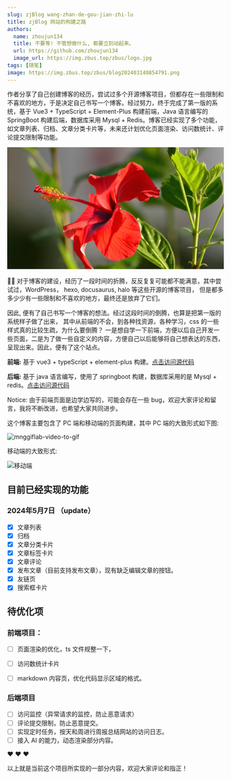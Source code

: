 ```yaml
---
slug: zjBlog wang-zhan-de-gou-jian-zhi-lu
title: zjBlog 网站的构建之路
authors:
  name: zhoujun134
  title: 不要等! 不管想做什么, 都要立刻动起来。
  url: https://github.com/zhoujun134
  image_url: https://img.zbus.top/zbus/logo.jpg
tags: [随笔]
image: https://img.zbus.top/zbus/blog202403140854791.png
---
```

 
 作者分享了自己创建博客的经历，尝试过多个开源博客项目，但都存在一些限制和不喜欢的地方，于是决定自己书写一个博客。经过努力，终于完成了第一版的系统，基于 Vue3 + TypeScript + Element-Plus 构建前端，Java 语言编写的 SpringBoot 构建后端，数据库采用 Mysql + Redis。博客已经实现了多个功能，如文章列表、归档、文章分类卡片等，未来还计划优化页面渲染、访问数统计、评论提交限制等功能。 
<!-- truncate -->  
 ![img](./images/blog202405070816095.png)

👨‍💻 对于博客的建设，经历了一段时间的折腾，反反复复可能都不能满意，其中尝试过，WordPress， hexo, docusaurus, halo 等这些开源的博客项目， 但是都多多少少有一些限制和不喜欢的地方，最终还是放弃了它们。

因此, 便有了自己书写一个博客的想法。经过这段时间的倒腾，也算是把第一版的系统样子做了出来， 其中从前端的不会，到各种找资源，各种学习，css 的一些样式真的比较生疏，为什么要倒腾？ 一是想自学一下前端，方便以后自己开发一些页面，二是为了做一些自定义的内容，方便自己以后能够将自己想表达的东西，呈现出来。因此，便有了这个站点。

**前端:** 基于 vue3 + typeScript + element-plus 构建。[点击访问源代码](https://zbus.top)

**后端:** 基于 java 语言编写，使用了 springboot 构建，数据库采用的是 Mysql + redis。[点击访问源代码](https://zbus.top)

Notice: 由于前端页面是边学边写的，可能会存在一些 bug，欢迎大家评论和留言，我将不断改进，也希望大家共同进步。

这个博客主要包含了 PC 端和移动端的页面构建，其中 PC 端的大致形式如下图:

![mnggiflab-video-to-gif](https://img.zbus.top/zbus/blog202405072254203.gif)

移动端的大致形式: 

![移动端](https://img.zbus.top/zbus/blog202405070823007.gif)

## 目前已经实现的功能

### 2024年5月7日 （update）

- [x] 文章列表
- [x] 归档
- [x] 文章分类卡片
- [x] 文章标签卡片
- [x] 文章评论
- [x] 发布文章（目前支持发布文章），现有缺乏编辑文章的按钮。
- [x] 友链页
- [x] 搜索框卡片

## 待优化项

### 前端项目：

- [ ] 页面渲染的优化，ts 文件规整一下，
- [ ] 访问数统计卡片
- [ ] markdown 内容页，优化代码显示区域的格式。


### 后端项目

- [ ] 访问监控（异常请求的监控，防止恶意请求）
- [ ] 评论提交限制，防止恶意提交。
- [ ] 实现定时任务，按天和周进行周报总结网站的访问日志。
- [ ] 接入 AI 的能力，动态渲染部分内容。

❤️ ❤️ ❤️ 

以上就是当前这个项目所实现的一部分内容，欢迎大家评论和指正！
